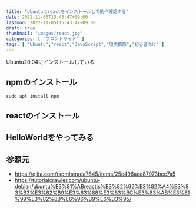 ```yaml
---
title: "Ubuntuにreactをインストールして動作確認する"
date: 2022-11-05T15:43:47+09:00
lastmod: 2022-11-05T15:43:47+09:00
draft: true
thumbnail: "images/react.jpg"
categories: [ "フロントサイド" ]
tags: [ "Ubuntu","react","JavaScript","環境構築","初心者向け" ]
---
```



Ubuntu20.04にインストールしている

## npmのインストール

    sudo apt install npm


## reactのインストール






## HelloWorldをやってみる





## 参照元


- https://qiita.com/rspmharada7645/items/25c496aee87973bcc7a5
- https://tutorialcrawler.com/ubuntu-debian/ubuntu%E3%81%ABreactjs%E3%82%92%E3%82%A4%E3%83%B3%E3%82%B9%E3%83%88%E3%83%BC%E3%83%AB%E3%81%99%E3%82%8B%E6%96%B9%E6%B3%95/



